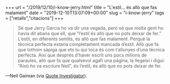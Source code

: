 +++
url = "/2019/12/10/i-know-jerry.html"
title = "L'estil… és allò que fas malament"
date = "2019-12-10T13:07:09+00:00"
slug = "i-know-jerry"
tags = ["retalls","citacions"]
+++

> Sé que Jerry Garcia ho va dir una vegada, però sé que molta gent ho havia dit abans que ell, que “l’estil és allò que no pots deixar de fer.” L’estil, en diferents sentits, és allò que fas malament. Perquè la tècnica perfecta estaria completament mancada d’estil. Allò que fa que tothom sàpiga que ets tu qui toca és com t’allunyes d’una tècnica perfecta. Així que després d’haver escrit uns pocs milions de paraules, allò que fa que qualsevol agafi una pàgina, la llegeixi i digui: “Això ho va escriure Neil”, és l’estil, és allò que no pots deixar de fer.

—Neil Gaiman (via [Quote Investigator](https://quoteinvestigator.com/2019/12/09/style/)).
